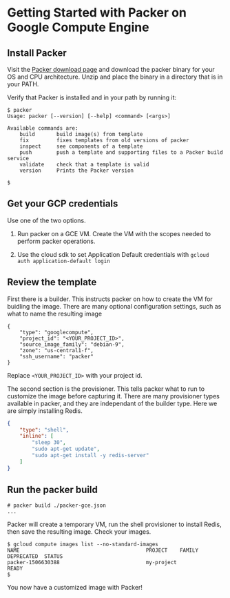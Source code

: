 # Getting Started with Packer on Google Compute Engine

## Install Packer

Visit the [Packer download page](https://www.packer.io/downloads.html)
and download the packer binary for your OS and CPU architecture. Unzip
and place the binary in a directory that is in your PATH.

Verify that Packer is installed and in your path by running it:

```console
$ packer
Usage: packer [--version] [--help] <command> [<args>]

Available commands are:
    build       build image(s) from template
    fix         fixes templates from old versions of packer
    inspect     see components of a template
    push        push a template and supporting files to a Packer build service
    validate    check that a template is valid
    version     Prints the Packer version

$
```

## Get your GCP credentials

Use one of the two options.

1. Run packer on a GCE VM. Create the VM with the scopes needed to perform packer operations.

2. Use the cloud sdk to set Application Default credentials with `gcloud auth application-default login`

## Review the template

First there is a builder. This instructs packer on how to create the
VM for buidling the image. There are many optional configuration
settings, such as what to name the resulting image

```
{
    "type": "googlecompute",
    "project_id": "<YOUR_PROJECT_ID>",
    "source_image_family": "debian-9",
    "zone": "us-central1-f",
    "ssh_username": "packer"
}
```

Replace `<YOUR_PROJECT_ID>` with your project id.

The second section is the provisioner. This tells packer what to run
to customize the image before capturing it. There are many provisioner
types available in packer, and they are independant of the builder
type. Here we are simply installing Redis.

```json
{
    "type": "shell",
    "inline": [
        "sleep 30",
        "sudo apt-get update",
        "sudo apt-get install -y redis-server"
    ]
}
```

## Run the packer build

```console
# packer build ./packer-gce.json
...
```

Packer will create a temporary VM, run the shell provisioner to
install Redis, then save the resulting image. Check your images.

```console
$ gcloud compute images list --no-standard-images
NAME                                         PROJECT    FAMILY    DEPRECATED  STATUS
packer-1506630388                            my-project                       READY
$ 
```

You now have a customized image with Packer!